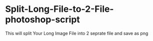 # Split-Long-File-to-2-File-photoshop-script
This will  split Your Long Image File into 2 seprate file and save as png
